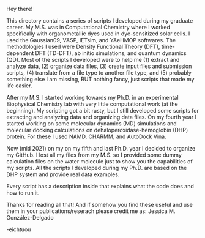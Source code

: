 Hey there!

This directory contains a series of scripts I developed during my graduate career.
My M.S. was in Computational Chemistry where I worked specifically with organometallic
dyes used in dye-sensitized solar cells. I used the Gaussian09, VASP, IETsim, and
YAeHMOP softwares. The methodologies I used were Density Functional Theory (DFT),
time-dependent DFT (TD-DFT), ab initio simulations, and quantum dynamics (QD). Most
of the scripts I developed were to help me (1) extract and analyze data, (2) organize
data files, (3) create input files and submission scripts, (4) translate from a file 
type to another file type, and (5) probably something else I am missing, BUT nothing
fancy, just scripts that made my life easier.  

After my M.S. I started working towards my Ph.D. in an experimental Biophysical
Chemistry lab with very little computational work (at the beginning). My scripting got
a bit rusty, but I still developed some scripts for extracting and analyzing data and 
organizing data files. On my fourth year I started working on some molecular dynamics
(MD) simulations and molecular docking calculations on dehaloperoxidase-hemoglobin (DHP)
protein. For these I used NAMD, CHARMM, and AutoDock Vina. 

Now (mid 2021) on my on my fifth and last Ph.D. year I decided to organize my GitHub. I
lost all my files from my M.S. so I provided some dummy calculation files on the water
molecule just to show you the capabilities of my scripts. All the scripts I developed
during my Ph.D. are based on the DHP system and provide real data examples.

Every script has a description inside that explains what the code does and how to run it. 

Thanks for reading all that! And if somehow you find these useful and use them in your
publications/reserach please credit me as: Jessica M. González-Delgado 

-eichtuou

